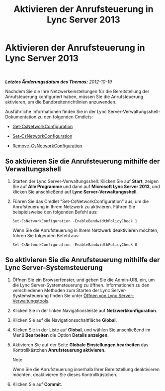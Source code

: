 ﻿---
title: Aktivieren der Anrufsteuerung in Lync Server 2013
TOCTitle: Aktivieren der Anrufsteuerung in Lync Server 2013
ms:assetid: 80201105-18f7-4c02-9c71-8df5a952f6c7
ms:mtpsurl: https://technet.microsoft.com/de-de/library/Gg398642(v=OCS.15)
ms:contentKeyID: 49294560
ms.date: 05/19/2016
mtps_version: v=OCS.15
ms.translationtype: HT
---

# Aktivieren der Anrufsteuerung in Lync Server 2013

 

_**Letztes Änderungsdatum des Themas:** 2012-10-19_

Nachdem Sie die Ihre Netzwerkeinstellungen für die Bereitstellung der Anrufsteuerung konfiguriert haben, müssen Sie die Anrufsteuerung aktivieren, um die Bandbreitenrichtlinien anzuwenden.

Ausführliche Informationen finden Sie in der Lync Server-Verwaltungsshell-Dokumentation zu den folgenden Cmdlets:

  - [Get-CsNetworkConfiguration](https://docs.microsoft.com/en-us/powershell/module/skype/Get-CsNetworkConfiguration)

  - [Set-CsNetworkConfiguration](https://docs.microsoft.com/en-us/powershell/module/skype/Set-CsNetworkConfiguration)

  - [Remove-CsNetworkConfiguration](https://docs.microsoft.com/en-us/powershell/module/skype/Remove-CsNetworkConfiguration)

## So aktivieren Sie die Anrufsteuerung mithilfe der Verwaltungsshell

1.  Starten der Lync Server-Verwaltungsshell: Klicken Sie auf **Start**, zeigen Sie auf **Alle Programme** und dann auf **Microsoft Lync Server 2013**, und klicken Sie anschließend auf **Lync Server-Verwaltungsshell**.

2.  Führen Sie das Cmdlet "Set-CsNetworkConfiguration" aus, um die Anrufsteuerung in Ihrem Netzwerk zu aktivieren. Führen Sie beispielsweise den folgenden Befehl aus:
    
        Set-CsNetworkConfiguration -EnableBandwidthPolicyCheck 1
    
    Wenn Sie die Anrufsteuerung in Ihrem Netzwerk deaktivieren möchten, führen Sie folgenden Befehl aus:
    
        Set-CsNetworkConfiguration -EnableBandwidthPolicyCheck 0

## So aktivieren Sie die Anrufsteuerung mithilfe der Lync Server-Systemsteuerung

1.  Öffnen Sie ein Browserfenster, und geben Sie die Admin-URL ein, um die Lync Server-Systemsteuerung zu öffnen. Informationen zu den verschiedenen Methoden zum Starten der Lync Server-Systemsteuerung finden Sie unter [Öffnen von Lync Server-Verwaltungstools](lync-server-2013-open-lync-server-administrative-tools.md).

2.  Klicken Sie in der linken Navigationsleiste auf **Netzwerkkonfiguration**.

3.  Klicken Sie auf die Navigationsschaltfläche **Global**.

4.  Klicken Sie in der Liste auf **Global**, und wählen Sie anschließend im Menü **Bearbeiten** die Option **Details anzeigen**.

5.  Aktivieren Sie auf der Seite **Globale Einstellungen bearbeiten** das Kontrollkästchen **Anrufsteuerung aktivieren**.
    

    > [!NOTE]
    > Wenn Sie die Anrufsteuerung innerhalb Ihrer Bereitstellung deaktivieren möchten, deaktivieren Sie dieses Kontrollkästchen.



6.  Klicken Sie auf **Commit**.

